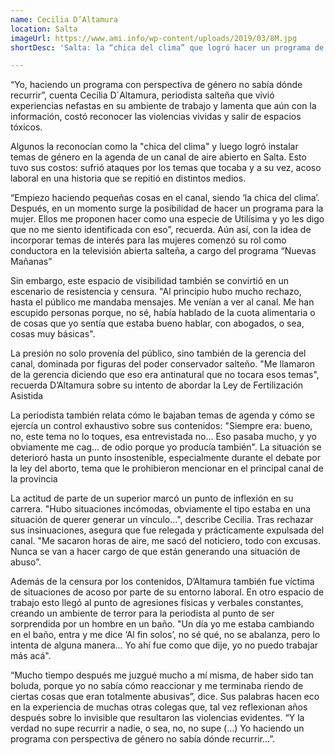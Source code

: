 ```yaml
---
name: Cecilia D’Altamura
location: Salta
imageUrl: https://www.ami.info/wp-content/uploads/2019/03/8M.jpg
shortDesc: 'Salta: la “chica del clima” que logró hacer un programa de género'

---
```



“Yo, haciendo un programa con perspectiva de género no sabía dónde recurrir”, cuenta Cecilia D´Altamura, periodista salteña que vivió experiencias nefastas en su ambiente de trabajo y lamenta que aún con la información, costó reconocer las violencias vividas y salir de espacios tóxicos.


Algunos la reconocían como la "chica del clima" y luego logró instalar temas de género en la agenda de un canal de aire abierto en Salta. Esto tuvo sus costos: sufrió ataques por los temas que tocaba y a su vez, acoso laboral en una historia que se repitió en distintos medios.

“Empiezo haciendo pequeñas cosas en el canal, siendo ‘la chica del clima’. Después, en un momento surge la posibilidad de hacer un programa para la mujer. Ellos me proponen hacer como una especie de Utilísima y yo les digo que no me siento identificada con eso”, recuerda. Aún así, con la idea de incorporar temas de interés para las mujeres comenzó su rol como conductora en la televisión abierta salteña, a cargo del programa “Nuevas Mañanas”


Sin embargo, este espacio de visibilidad también se convirtió en un escenario de resistencia y censura. "Al principio hubo mucho rechazo, hasta el público me mandaba mensajes. Me venían a ver al canal. Me han escupido personas porque, no sé, había hablado de la cuota alimentaria o de cosas que yo sentía que estaba bueno hablar, con abogados, o sea, cosas muy básicas".

La presión no solo provenía del público, sino también de la gerencia del canal, dominada por figuras del poder conservador salteño. "Me llamaron de la gerencia diciendo que eso era antinatural que no tocara esos temas", recuerda D’Altamura sobre su intento de abordar la Ley de Fertilización Asistida

La periodista también relata cómo le bajaban temas de agenda y cómo se ejercía un control exhaustivo sobre sus contenidos: "Siempre era: bueno, no, este tema no lo toques, esa entrevistada no… Eso pasaba mucho, y yo obviamente me cag… de odio porque yo producía también". La situación se deterioró hasta un punto insostenible, especialmente durante el debate por la ley del aborto, tema que le prohibieron mencionar en el principal canal de la provincia


La actitud de parte de un superior marcó un punto de inflexión en su carrera. "Hubo situaciones incómodas, obviamente el tipo estaba en una situación de querer generar un vínculo…", describe Cecilia. Tras rechazar sus insinuaciones, asegura que fue relegada y prácticamente expulsada del canal. "Me sacaron horas de aire, me sacó del noticiero, todo con excusas. Nunca se van a hacer cargo de que están generando una situación de abuso”.


Además de la censura por los contenidos, D’Altamura también fue víctima de situaciones de acoso por parte de su entorno laboral. En otro espacio de trabajo esto llegó al punto de agresiones físicas y verbales constantes, creando un ambiente de terror para la periodista al punto de ser sorprendida por un hombre en un baño. "Un día yo me estaba cambiando en el baño, entra y me dice ‘Al fin solos’, no sé qué, no se abalanza, pero lo intenta de alguna manera... Yo ahí fue como que dije, yo no puedo trabajar más acá".


“Mucho tiempo después me juzgué mucho a mí misma, de haber sido tan boluda, porque yo no sabía cómo reaccionar y me terminaba riendo de ciertas cosas que eran totalmente abusivas”, dice. Sus palabras hacen eco en la experiencia de muchas otras colegas que, tal vez reflexionan años después sobre lo invisible que resultaron las violencias evidentes. “Y la verdad no supe recurrir a nadie, o sea, no, no supe (...) Yo haciendo un programa con perspectiva de género no sabía dónde recurrir…”. 





